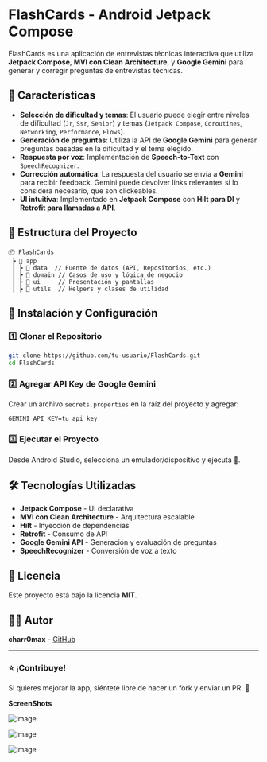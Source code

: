 # FlashCards - Android Jetpack Compose

FlashCards es una aplicación de entrevistas técnicas interactiva que utiliza **Jetpack Compose**, **MVI con Clean Architecture**, y **Google Gemini** para generar y corregir preguntas de entrevistas técnicas.

## 📌 Características

- **Selección de dificultad y temas**: El usuario puede elegir entre niveles de dificultad (`Jr`, `Ssr`, `Senior`) y temas (`Jetpack Compose`, `Coroutines`, `Networking`, `Performance`, `Flows`).
- **Generación de preguntas**: Utiliza la API de **Google Gemini** para generar preguntas basadas en la dificultad y el tema elegido.
- **Respuesta por voz**: Implementación de **Speech-to-Text** con `SpeechRecognizer`.
- **Corrección automática**: La respuesta del usuario se envía a **Gemini** para recibir feedback. Gemini puede devolver links relevantes si lo considera necesario, que son clickeables.
- **UI intuitiva**: Implementado en **Jetpack Compose** con **Hilt para DI** y **Retrofit para llamadas a API**.

## 📁 Estructura del Proyecto

```plaintext
📦 FlashCards
 ┣ 📂 app
 ┃ ┣ 📂 data  // Fuente de datos (API, Repositorios, etc.)
 ┃ ┣ 📂 domain // Casos de uso y lógica de negocio
 ┃ ┣ 📂 ui     // Presentación y pantallas
 ┃ ┣ 📂 utils  // Helpers y clases de utilidad
```

## 🚀 Instalación y Configuración

### 1️⃣ Clonar el Repositorio

```bash
git clone https://github.com/tu-usuario/FlashCards.git
cd FlashCards
```

### 2️⃣ Agregar API Key de Google Gemini

Crear un archivo `secrets.properties` en la raíz del proyecto y agregar:

```properties
GEMINI_API_KEY=tu_api_key
```

### 3️⃣ Ejecutar el Proyecto

Desde Android Studio, selecciona un emulador/dispositivo y ejecuta 🚀.

## 🛠️ Tecnologías Utilizadas

- **Jetpack Compose** - UI declarativa
- **MVI con Clean Architecture** - Arquitectura escalable
- **Hilt** - Inyección de dependencias
- **Retrofit** - Consumo de API
- **Google Gemini API** - Generación y evaluación de preguntas
- **SpeechRecognizer** - Conversión de voz a texto

## 📜 Licencia

Este proyecto está bajo la licencia **MIT**.

## 👨‍💻 Autor

**charr0max** - [GitHub](https://github.com/tu-usuario)

---

### ⭐ ¡Contribuye!

Si quieres mejorar la app, siéntete libre de hacer un fork y enviar un PR. 🚀

**ScreenShots**

![image](https://github.com/user-attachments/assets/50907783-bdf6-437d-a64a-9f0066a9f199)

![image](https://github.com/user-attachments/assets/a8e5a04b-e748-4d23-a668-d3e39aabe24e)

![image](https://github.com/user-attachments/assets/6518e215-9e9f-4603-bfcf-82eaa028a2eb)




